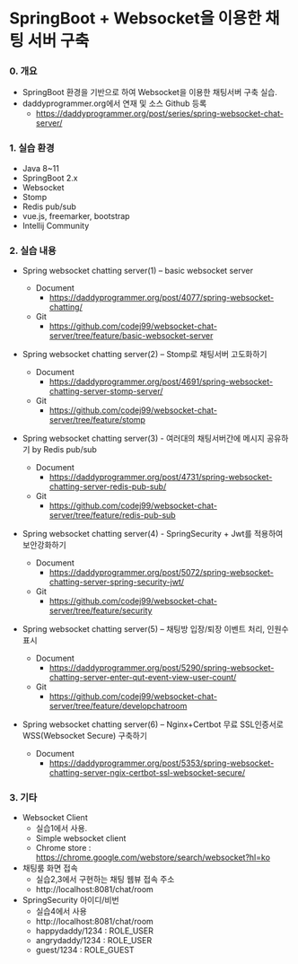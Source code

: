 # SpringBoot + Websocket을 이용한 채팅 서버 구축 

### 0. 개요
- SpringBoot 환경을 기반으로 하여 Websocket을 이용한 채팅서버 구축 실습.  
- daddyprogrammer.org에서 연재 및 소스 Github 등록
    - https://daddyprogrammer.org/post/series/spring-websocket-chat-server/
    
### 1. 실습 환경
- Java 8~11
- SpringBoot 2.x
- Websocket
- Stomp
- Redis pub/sub
- vue.js, freemarker, bootstrap
- Intellij Community

### 2. 실습 내용
- Spring websocket chatting server(1) – basic websocket server
    - Document
        - https://daddyprogrammer.org/post/4077/spring-websocket-chatting/
    - Git
        - https://github.com/codej99/websocket-chat-server/tree/feature/basic-websocket-server
- Spring websocket chatting server(2) – Stomp로 채팅서버 고도화하기
    - Document
        - https://daddyprogrammer.org/post/4691/spring-websocket-chatting-server-stomp-server/
    - Git
        - https://github.com/codej99/websocket-chat-server/tree/feature/stomp
        
- Spring websocket chatting server(3) - 여러대의 채팅서버간에 메시지 공유하기 by Redis pub/sub
    - Document
        - https://daddyprogrammer.org/post/4731/spring-websocket-chatting-server-redis-pub-sub/
    - Git
        - https://github.com/codej99/websocket-chat-server/tree/feature/redis-pub-sub
        
- Spring websocket chatting server(4) - SpringSecurity + Jwt를 적용하여 보안강화하기
    - Document
        - https://daddyprogrammer.org/post/5072/spring-websocket-chatting-server-spring-security-jwt/
    - Git
        - https://github.com/codej99/websocket-chat-server/tree/feature/security
        
- Spring websocket chatting server(5) – 채팅방 입장/퇴장 이벤트 처리, 인원수 표시
    - Document
        - https://daddyprogrammer.org/post/5290/spring-websocket-chatting-server-enter-qut-event-view-user-count/
    - Git
        - https://github.com/codej99/websocket-chat-server/tree/feature/developchatroom
- Spring websocket chatting server(6) – Nginx+Certbot 무료 SSL인증서로 WSS(Websocket Secure) 구축하기
    - Document
        - https://daddyprogrammer.org/post/5353/spring-websocket-chatting-server-ngix-certbot-ssl-websocket-secure/

### 3. 기타
- Websocket Client
    - 실습1에서 사용.
    - Simple websocket client
    - Chrome store : https://chrome.google.com/webstore/search/websocket?hl=ko
- 채팅룸 화면 접속
    - 실습2,3에서 구현하는 채팅 웹뷰 접속 주소
    - http://localhost:8081/chat/room
- SpringSecurity 아이디/비번
    - 실습4에서 사용
    - http://localhost:8081/chat/room
    - happydaddy/1234 : ROLE_USER 
    - angrydaddy/1234 : ROLE_USER 
    - guest/1234 : ROLE_GUEST 